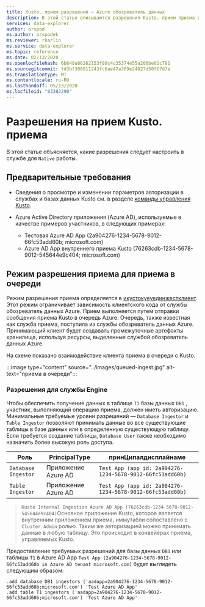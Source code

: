 ```yaml
---
title: Kusto. прием разрешений — Azure обозреватель данных
description: В этой статье описываются разрешения Kusto. прием приема в Azure обозреватель данных.
services: data-explorer
author: orspod
ms.author: orspodek
ms.reviewer: rkarlin
ms.service: data-explorer
ms.topic: reference
ms.date: 02/13/2020
ms.openlocfilehash: 6b649a06262153f80c4c35374e55a206be02c781
ms.sourcegitcommit: fd3bf300811243fc6ae47a309e24027d50f67d7e
ms.translationtype: MT
ms.contentlocale: ru-RU
ms.lasthandoff: 05/13/2020
ms.locfileid: "83382290"
---
```

# <a name="kustoingest---ingestion-permissions"></a>Разрешения на прием Kusto. приема

В этой статье объясняется, какие разрешения следует настроить в службе для `Native` работы.

## <a name="prerequisites"></a>Предварительные требования

* Сведения о просмотре и изменении параметров авторизации в службах и базах данных Kusto см. в разделе [команды управления Kusto](../../management/security-roles.md).

* Azure Active Directory приложения (Azure AD), используемые в качестве примеров участников, в следующих примерах:
    * Тестовая Azure AD App (2a904276-1234-5678-9012-66fc53add60b; microsoft.com)
    * Azure AD App внутреннего приема Kusto (76263cdb-1234-5678-9012-545644e9c404; microsoft.com)

## <a name="ingestion-permission-mode-for-queued-ingestion"></a>Режим разрешения приема для приема в очереди

Режим разрешения приема определяется в [икустокуеуединжестклиент](kusto-ingest-client-reference.md#interface-ikustoqueuedingestclient). Этот режим ограничивает зависимость клиентского кода от службы обозреватель данных Azure. Прием выполняется путем отправки сообщения приема Kusto в очередь Azure. Очередь, также известная как служба приема, поступила из службы обозреватель данных Azure. Принимающий клиент будет создавать промежуточные артефакты хранилища, используя ресурсы, выделенные службой обозреватель данных Azure.

На схеме показано взаимодействие клиента приема в очереди с Kusto.

:::image type="content" source="../images/queued-ingest.jpg" alt-text="приема в очереди":::

### <a name="permissions-on-the-engine-service"></a>Разрешения для службы Engine

Чтобы обеспечить получение данных в таблице `T1` базы данных `DB1` , участник, выполняющий операцию приема, должен иметь авторизацию.
Минимальные требуемые уровни разрешений — `Database Ingestor` и `Table Ingestor` позволяют принимать данные во все существующие таблицы в базе данных или в определенную существующую таблицу.
Если требуется создание таблицы, `Database User` также необходимо назначить более высокую роль доступа.


|Роль                 |PrincipalType        |принЦипалдисплайнаме
|---------------------|---------------------|------------
|`Database Ingestor`  |Приложение Azure AD |`Test App (app id: 2a904276-1234-5678-9012-66fc53add60b)`
|`Table Ingestor`     |Приложение Azure AD |`Test App (app id: 2a904276-1234-5678-9012-66fc53add60b)`

>`Kusto Internal Ingestion Azure AD App (76263cdb-1234-5678-9012-545644e9c404)`Основное приложение Kusto, которое является внутренним приложением приема, иммутабли сопоставлено с `Cluster Admin` ролью. Таким же авторизацией можно принимать данные в любую таблицу. Это происходит в конвейерах приема, управляемых Kusto.

Предоставление требуемых разрешений для базы данных `DB1` или таблицы `T1` в Azure AD App `Test App (2a904276-1234-5678-9012-66fc53add60b in Azure AD tenant microsoft.com)` будет выглядеть следующим образом:

```kusto
.add database DB1 ingestors ('aadapp=2a904276-1234-5678-9012-66fc53add60b;microsoft.com') 'Test Azure AD App'
.add table T1 ingestors ('aadapp=2a904276-1234-5678-9012-66fc53add60b;microsoft.com') 'Test Azure AD App'
```

